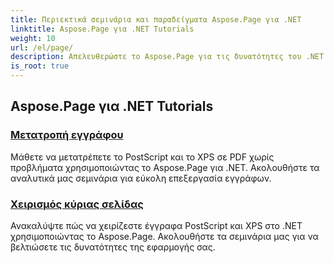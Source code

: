 ```yaml
---
title: Περιεκτικά σεμινάρια και παραδείγματα Aspose.Page για .NET
linktitle: Aspose.Page για .NET Tutorials
weight: 10
url: /el/page/
description: Απελευθερώστε το Aspose.Page για τις δυνατότητες του .NET με σεμινάρια που καλύπτουν τη δημιουργία, τη χειραγώγηση και τη βελτίωση. Μάθετε από τα βασικά στις προηγμένες τεχνικές χωρίς κόπο.
is_root: true
---
```

## Aspose.Page για .NET Tutorials 

### [Μετατροπή εγγράφου](./convert-document/)
Μάθετε να μετατρέπετε το PostScript και το XPS σε PDF χωρίς προβλήματα χρησιμοποιώντας το Aspose.Page για .NET. Ακολουθήστε τα αναλυτικά μας σεμινάρια για εύκολη επεξεργασία εγγράφων.
### [Χειρισμός κύριας σελίδας](./master-page-manipulation/)
Ανακαλύψτε πώς να χειρίζεστε έγγραφα PostScript και XPS στο .NET χρησιμοποιώντας το Aspose.Page. Ακολουθήστε τα σεμινάρια μας για να βελτιώσετε τις δυνατότητες της εφαρμογής σας.